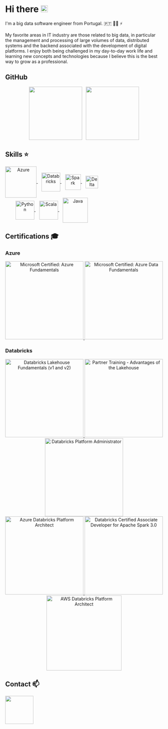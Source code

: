 # Hi there <img src="https://media.giphy.com/media/hvRJCLFzcasrR4ia7z/giphy.gif" width="22px">

I'm a big data software engineer from Portugal. :portugal: :man_technologist: :zap:

My favorite areas in IT industry are those related to big data, in particular the management and processing of large volumes of data, distributed systems and the backend associated with the development of digital platforms. I enjoy both being challenged in my day-to-day work life and learning new concepts and technologies because I believe this is the best way to grow as a professional.

## GitHub
<p align="center">
    <img height="170px" src="https://github-readme-stats.vercel.app/api?username=Nelson198&count_private=true&theme=slateorange&show_icons=true"/>
    &nbsp;
    <img height="170px" src="https://github-readme-stats.vercel.app/api/top-langs/?username=Nelson198&layout=compact&theme=slateorange&show_icons=true"/>
</p>

## Skills :star:
<div style="display: inline-block" align="center">
    <a href="https://azure.microsoft.com" target="_blank">
	<img align="center" alt="Azure" height="100px" src="https://cdn.jsdelivr.net/gh/devicons/devicon/icons/azure/azure-original-wordmark.svg"/>
    </a>
    &nbsp;&nbsp;
    <a href="https://www.databricks.com" target="_blank">
        <img align="center" alt="Databricks" height="60px" src="https://www.databricks.com/en-website-assets/static/e6b356d9819308e5133bac62bb1e81ff/db-logo-stacked-white-desktop.svg">
    </a>
    &nbsp;&nbsp;
    <a href="https://spark.apache.org" target="_blank">
	<img align="center" alt="Spark" height="50px" src="https://spark.apache.org/images/spark-logo-rev.svg">
    </a>
    &nbsp;&nbsp;
    <a href="https://delta.io" target="_blank">
        <img align="center" alt="Delta Lake" height="40px" src="https://delta.io/static/delta-lake-logo-a1c0d80d23c17de5f5d7224cb40f15dc.svg">
    </a>
    <br>
    <a href="https://www.python.org" target="_blank">
        <img align="center" alt="Python" height="60px" src="https://s3.dualstack.us-east-2.amazonaws.com/pythondotorg-assets/media/files/python-logo-only.svg">
    </a>
    &nbsp;&nbsp;
    <a href="https://www.scala-lang.org" target="_blank">
        <img align="center" alt="Scala" height="60px" src="https://upload.wikimedia.org/wikipedia/commons/3/39/Scala-full-color.svg">
    </a>
    &nbsp;&nbsp;
    <a href="https://www.java.com" target="_blank">
	<img align="center" alt="Java" height="80px" src="https://upload.wikimedia.org/wikipedia/pt/3/30/Java_programming_language_logo.svg">
    </a>
</div>

## Certifications :mortar_board:
### Azure
<div style="display: inline-block" align="center">
    <a href="https://learn.microsoft.com/api/credentials/share/en-us/Nelson8/E66F99A2F6AEB7C7?sharingId" target="_blank">
        <img alt="Microsoft Certified: Azure Fundamentals" height="250px" src="https://learn.microsoft.com/en-us/media/learn/certification/badges/microsoft-certified-fundamentals-badge.svg">
    </a>
    <a href="https://learn.microsoft.com/api/credentials/share/en-us/Nelson8/687A86F56DD18E86?sharingId" target="_blank">
        <img alt="Microsoft Certified: Azure Data Fundamentals" height="250px" src="https://images.credly.com/images/70eb1e3f-d4de-4377-a062-b20fb29594ea/azure-data-fundamentals-600x600.png">
    </a>
</div>

### Databricks
<div style="display: inline-block" align="center">
    <a href="https://credentials.databricks.com/83955591-4668-449d-85fe-05736b2f51af" target="_blank">
        <img alt="Databricks Lakehouse Fundamentals (v1 and v2)" height="250px" src="https://templates.images.credential.net/16509948849242752807044385742422.png">
    </a>
    <a href="https://credentials.databricks.com/a991075b-1395-449d-8b15-45c47b87e737" target="_blank">
        <img alt="Partner Training - Advantages of the Lakehouse" height="250px" src="https://templates.images.credential.net/16859773694313675491101455555626.png">
    </a>
    <a href="https://credentials.databricks.com/fe3768ca-7715-4718-89ff-10d435b1083e" target="_blank">
        <img alt="Databricks Platform Administrator" height="250px" src="https://templates.images.credential.net/16638732864435805707396627386425.png">
    </a>
    <br>
    <a href="https://credentials.databricks.com/fd8cbec8-8f5c-4352-9f38-258ce3c0cf18" target="_blank">
        <img alt="Azure Databricks Platform Architect" height="250px" src="https://templates.images.credential.net/16875328858623774637935876095299.png">
    </a>
    <a href="https://credentials.databricks.com/c709948f-6877-45a5-8155-9e5ef7c8fe6a" target="_blank">
        <img alt="Databricks Certified Associate Developer for Apache Spark 3.0" height="250px" src="https://templates.images.credential.net/16491856424607350801669276089387.png">
    </a>
    <a href="https://credentials.databricks.com/b73fd59f-98b1-459d-8d14-f9ab1857e047" target="_blank">
        <img alt="AWS Databricks Platform Architect" height="240px" src="https://templates.images.credential.net/16875325626855413728527958986373.png">
    </a>
</div>

## Contact :mailbox:
<div style="display: inline-block" align="center">
    <a href="https://www.linkedin.com/in/nelson198">
	<img width="90px" src="https://img.shields.io/badge/LinkedIn-0077B5?style=flat&logo=linkedin&logoColor=white"/>
    </a>
</div>
